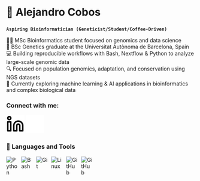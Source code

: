 # 🧬 Alejandro Cobos

**`Aspiring Bioinformatician (Geneticist/Student/Coffee-Driven)`**

👩‍🔬 MSc Bioinformatics student focused on genomics and data science  
🧬 BSc Genetics graduate at the Universitat Autònoma de Barcelona, Spain  
💻 Building reproducible workflows with Bash, Nextflow & Python to analyze large-scale genomic data  
🔍 Focused on population genomics, adaptation, and conservation using NGS datasets  
💭 Currently exploring machine learning & AI applications in bioinformatics and complex biological data  

### Connect with me:
[![website](./img/linkedin-light.svg)](https://linkedin.com/in/acobos-bioinformatics#gh-light-mode-only)
[![website](./img/linkedin-dark.svg)](https://linkedin.com/in/acobos-bioinformatics#gh-dark-mode-only)

### 🧰 Languages and Tools
<img align="left" alt="Python" width="30px" style="padding-right:10px;" src="https://cdn.jsdelivr.net/gh/devicons/devicon/icons/python/python-plain.svg" />
<img align="left" alt="Bash" width="30px" style="padding-right:10px;" src="https://cdn.jsdelivr.net/gh/devicons/devicon/icons/bash/bash-original.svg" />
<img align="left" alt="Git" width="30px" style="padding-right:10px;" src="https://cdn.jsdelivr.net/gh/devicons/devicon/icons/git/git-original.svg" />
<img align="left" alt="Linux" width="30px" style="padding-right:10px;" src="https://cdn.jsdelivr.net/gh/devicons/devicon/icons/linux/linux-original.svg" />
<img align="left" alt="GitHub" width="30px" style="padding-right:10px;" src="https://user-images.githubusercontent.com/3369400/139448065-39a229ba-4b06-434b-bc67-616e2ed80c8f.png#gh-light-mode-only" />
<img align="left" alt="GitHub" width="30px" style="padding-right:10px;" src="https://user-images.githubusercontent.com/3369400/139447912-e0f43f33-6d9f-45f8-be46-2df5bbc91289.png#gh-dark-mode-only" />
